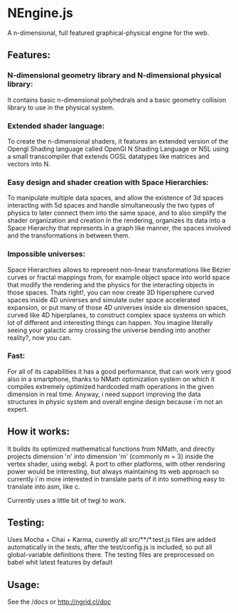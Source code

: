 # NEngine.js
A n-dimensional, full featured graphical-physical engine for the web.

## Features:

### N-dimensional geometry library and N-dimensional physical library:
It contains basic n-dimensional polyhedrals and a basic geometry collision library to use in the physical system.

### Extended shader language:
To create the n-dimensional shaders, it features an extended version of the Opengl Shading language called OpenGl N Shading Language or NSL using a small transcompiler that extends OGSL datatypes like matrices and vectors into N.

### Easy design and shader creation with Space Hierarchies:
To manipulate multiple data spaces, and allow the existence of 3d spaces interacting with 5d spaces and handle simultaneously the two types of physics to later connect them into the same space, and to also simplify the shader organization and creation in the rendering, organizes its data into a Space Hierarchy that represents in a graph like manner, the spaces involved and the transformations in between them.

### Impossible universes:
Space Hierarchies allows to represent non-linear transformations like Bézier curves or fractal mappings from, for example object space into world space that modify the rendering and the physics for the interacting objects in those spaces. Thats right!, you can now create 3D hipersphere curved spaces inside 4D universes and simulate outer space accelerated expansion, or put many of those 4D universes inside six dimension spaces, curved like 4D hiperplanes, to construct complex space systems on which lot of different and interesting things can happen. You imagine literally seeing your galactic army crossing the universe bending into another reality?, now you can.

### Fast:
For all of its capabilities it has a good performance, that can work very good also in a smartphone, thanks to NMath optimization system on which it compiles extremely optimized hardcoded math operations in the given dimension in real time. Anyway, i need support improving the data structures in physic system and overall engine design because i´m not an expert.

## How it works:

It builds its optimized mathematical functions from NMath, and directly projects dimension 'n' into dimension 'm' (commonly m = 3)  inside the vertex shader, using webgl. A port to other platforms, with other rendering power would be interesting, but always maintaining its web approach so currently i´m more interested in translate parts of it into something easy to translate into asm, like c.

Currently uses a little bit of twgl to work.

## Testing:
Uses Mocha + Chai + Karma, curently all src/**/*.test.js files are added automatically in the tests, after the test/config.js is included, so put all global-variable definitions there. The testing files are preprocessed on babel whit latest features by default

## Usage:

See the /docs or http://ngrid.cl/doc
